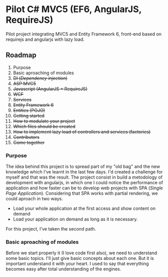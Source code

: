 Pilot C# MVC5 (EF6, AngularJS, RequireJS)
============================

Pilot project integrating MVC5 and Entity Framework 6, front-end based on requirejs and angularjs with lazy load.

## Roadmap
1. Purpose
2. Basic aproaching of modules
  1. ~~DI (*Dependency injection*)~~
  2. ~~ASP MVC5~~
  3. ~~Javascript (AngularJS + RequireJS)~~
  4. ~~WCF~~
  5. ~~Services~~
  6. ~~Entity Framework 6~~
  7. ~~Entities (POJO)~~
3. ~~Getting started~~
  1. ~~How to modulate your project~~
  2. ~~Which files should be created~~
  3. ~~How to implement lazy load of controllers and services (factories)~~
4. ~~Contributors~~
5. ~~Come together~~


### Purpose
The idea behind this project is to spread part of my "old bag" and the new knowledge which I've learnt in the last few days. I'd created a challenge for myself and that was the result. The project consist in build a metodology of development with angularjs, in which one I could notice the performance of application and how faster can be to develop web projects with SPA (*Single Page Application*).
Considering that SPA works with partial rendering, we could aproach in two ways.
* Load your whole application at the first access and show content on demand
* Load your application on demand as long as it is necessary.

For this project, I've taken the second path.

### Basic aproaching of modules
Before we start properly it (I love code first also), we need to understand some basic topics. I'll just give basic concepts about each one. But it is important understand it with your heart. I used to say that everything becomes easy after total understanding of the engines.

